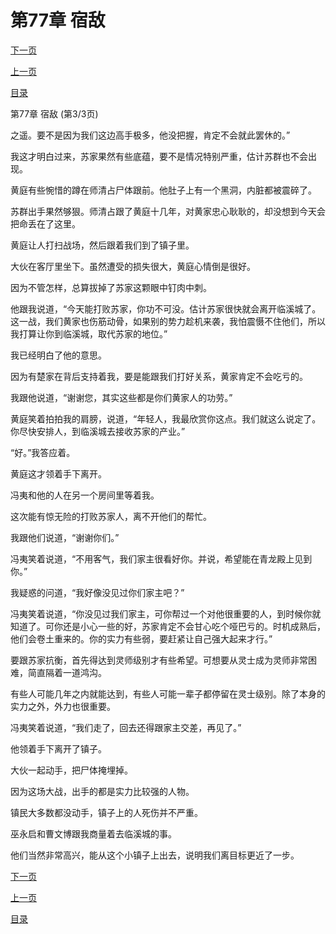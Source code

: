 <h1>第77章   宿敌</h1>
            <div><p><a href="./0231_%E7%AC%AC78%E7%AB%A0_%E9%AD%94%E9%AC%BC%E6%B9%BE.md">下一页</a></p><p><a href="./0229_%E7%AC%AC77%E7%AB%A0_%E5%AE%BF%E6%95%8C.md">上一页</a></p><p><a href="../">目录</a></p></div>
            <div><p>第77章   宿敌 (第3/3页)</p><p>之遥。要不是因为我们这边高手极多，他没把握，肯定不会就此罢休的。”</p><p>我这才明白过来，苏家果然有些底蕴，要不是情况特别严重，估计苏群也不会出现。</p><p>黄庭有些惋惜的蹲在师清占尸体跟前。他肚子上有一个黑洞，内脏都被震碎了。</p><p>苏群出手果然够狠。师清占跟了黄庭十几年，对黄家忠心耿耿的，却没想到今天会把命丢在了这里。</p><p>黄庭让人打扫战场，然后跟着我们到了镇子里。</p><p>大伙在客厅里坐下。虽然遭受的损失很大，黄庭心情倒是很好。</p><p>因为不管怎样，总算拔掉了苏家这颗眼中钉肉中刺。</p><p>他跟我说道，“今天能打败苏家，你功不可没。估计苏家很快就会离开临溪城了。这一战，我们黄家也伤筋动骨，如果别的势力趁机来袭，我怕震慑不住他们，所以我打算让你到临溪城，取代苏家的地位。”</p><p>我已经明白了他的意思。</p><p>因为有楚家在背后支持着我，要是能跟我们打好关系，黄家肯定不会吃亏的。</p><p>我跟他说道，“谢谢您，其实这些都是你们黄家人的功劳。”</p><p>黄庭笑着拍拍我的肩膀，说道，“年轻人，我最欣赏你这点。我们就这么说定了。你尽快安排人，到临溪城去接收苏家的产业。”</p><p>“好。”我答应着。</p><p>黄庭这才领着手下离开。</p><p>冯夷和他的人在另一个房间里等着我。</p><p>这次能有惊无险的打败苏家人，离不开他们的帮忙。</p><p>我跟他们说道，“谢谢你们。”</p><p>冯夷笑着说道，“不用客气，我们家主很看好你。并说，希望能在青龙殿上见到你。”</p><p>我疑惑的问道，“我好像没见过你们家主吧？”</p><p>冯夷笑着说道，“你没见过我们家主，可你帮过一个对他很重要的人，到时候你就知道了。可你还是小心一些的好，苏家肯定不会甘心吃个哑巴亏的。时机成熟后，他们会卷土重来的。你的实力有些弱，要赶紧让自己强大起来才行。”</p><p>要跟苏家抗衡，首先得达到灵师级别才有些希望。可想要从灵士成为灵师非常困难，简直隔着一道鸿沟。</p><p>有些人可能几年之内就能达到，有些人可能一辈子都停留在灵士级别。除了本身的实力之外，外力也很重要。</p><p>冯夷笑着说道，“我们走了，回去还得跟家主交差，再见了。”</p><p>他领着手下离开了镇子。</p><p>大伙一起动手，把尸体掩埋掉。</p><p>因为这场大战，出手的都是实力比较强的人物。</p><p>镇民大多数都没动手，镇子上的人死伤并不严重。</p><p>巫永启和曹文博跟我商量着去临溪城的事。</p><p>他们当然非常高兴，能从这个小镇子上出去，说明我们离目标更近了一步。</p></div>
            <div><p><a href="./0231_%E7%AC%AC78%E7%AB%A0_%E9%AD%94%E9%AC%BC%E6%B9%BE.md">下一页</a></p><p><a href="./0229_%E7%AC%AC77%E7%AB%A0_%E5%AE%BF%E6%95%8C.md">上一页</a></p><p><a href="../">目录</a></p></div>
